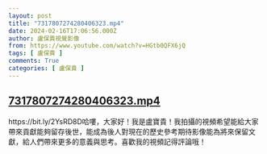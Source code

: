 ```yaml
---
layout: post
title: "7317807274280406323.mp4"
date: 2024-02-16T17:06:56.000Z
author: 盧保貴視覺影像
from: https://www.youtube.com/watch?v=HGtb0QFX6jQ
tags: [ 盧保貴 ]
comments: True
categories: [ 盧保貴 ]
---
```

<!--1708103216000-->
[7317807274280406323.mp4](https://www.youtube.com/watch?v=HGtb0QFX6jQ)
------

<div>
https://bit.ly/2YsRD8D哈嘍，大家好！我是盧寶貴！我拍攝的視頻希望能給大家帶來貢獻能夠留存後世，能成為後人對現在的歷史參考期待影像能為將來保留文獻，給人們帶來更多的意義與思考。喜歡我的視頻記得評論哦！
</div>
